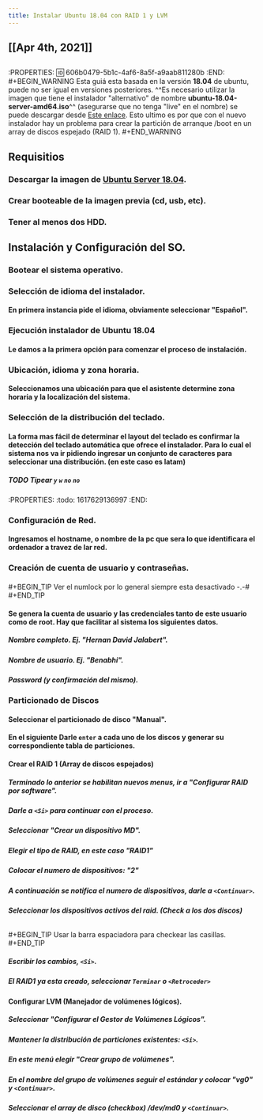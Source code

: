```yaml
---
title: Instalar Ubuntu 18.04 con RAID 1 y LVM
---
```


## [[Apr 4th, 2021]]
## 
:PROPERTIES:
:id: 606b0479-5b1c-4af6-8a5f-a9aab811280b
:END:
#+BEGIN_WARNING
Esta guiá esta basada en la versión **18.04** de ubuntu, puede no ser igual en versiones posteriores. ^^Es necesario utilizar la imagen que tiene el instalador "alternativo" de nombre **ubuntu-18.04-server-amd64.iso**^^ (asegurarse que no tenga "live" en el nombre) se puede descargar desde [Este enlace]( http://old-releases.ubuntu.com/releases/bionic/). Esto ultimo es por que con el nuevo instalador hay un problema para crear la partición de arranque /boot en un array de discos espejado (RAID 1).
#+END_WARNING
## Requisitios
### Descargar la imagen de [Ubuntu Server 18.04](https://releases.ubuntu.com/18.04/).
### Crear booteable de la imagen previa (cd, usb, etc).
### Tener al menos dos HDD.
## Instalación y Configuración del SO.
### Bootear el sistema operativo.
### Selección de idioma del instalador.
#### En primera instancia pide el idioma, obviamente seleccionar "**Español**".
### Ejecución instalador de Ubuntu 18.04
#### Le damos a la primera opción para comenzar el proceso de instalación.
### Ubicación, idioma y zona horaria.
#### Seleccionamos una ubicación para que el asistente determine zona horaria y la localización del sistema.
### Selección de la distribución del teclado.
#### La forma mas fácil de determinar el layout del teclado es confirmar la detección del teclado automática que ofrece el instalador. Para lo cual el sistema nos va ir pidiendo ingresar un conjunto de caracteres para seleccionar una distribución. (en este caso es **latam**)
##### TODO Tipear `y` `w` `no` `no`
:PROPERTIES:
:todo: 1617629136997
:END:
### Configuración de Red.
#### Ingresamos el hostname, o nombre de la pc que sera lo que identificara el ordenador a travez de lar red.
### Creación de cuenta de usuario y contraseñas.
#### 
#+BEGIN_TIP
Ver el numlock por lo general siempre esta desactivado -.-#
#+END_TIP
#### Se genera la cuenta de usuario y las credenciales tanto de este usuario como de root. Hay que facilitar al sistema los siguientes datos.
##### Nombre completo. Ej. "Hernan David Jalabert".
##### Nombre de usuario. Ej. "Benabhi".
##### Password (y confirmación del mismo).
### Particionado de Discos
#### Seleccionar el particionado de disco "**Manual**".
#### En el siguiente Darle `enter` a cada uno de los discos y generar su correspondiente tabla de particiones.
#### Crear el RAID 1 (Array de discos espejados)
##### Terminado lo anterior se habilitan nuevos menus, ir a "**Configurar RAID por software**".
##### Darle a `<Si>` para continuar con el proceso.
##### Seleccionar **"Crear un dispositivo MD"**.
##### Elegir el tipo de RAID, en este caso "**RAID1**"
##### Colocar el numero de dispositivos: "**2**"
##### A continuación se notifica el numero de dispositivos, darle a `<Continuar>`.
##### Seleccionar los dispositivos activos del raid. (Check a los dos discos)
###### 
#+BEGIN_TIP
Usar la barra espaciadora para checkear las casillas.
#+END_TIP
##### Escribir los cambios, `<Si>`.
##### El RAID1 ya esta creado, seleccionar `Terminar` o `<Retroceder>`
#### Configurar LVM (Manejador de volúmenes lógicos).
##### Seleccionar "**Configurar el Gestor de Volúmenes Lógicos**".
##### Mantener la distribución de particiones existentes: `<Si>`.
##### En este menú elegir "**Crear grupo de volúmenes**".
##### En el nombre del grupo de volúmenes seguir el estándar y colocar "**vg0**" y `<Continuar>`.
##### Seleccionar el array de disco (checkbox) /dev/md0 y `<Continuar>`.
#####
